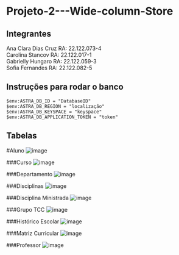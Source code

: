# Projeto-2---Wide-column-Store

## Integrantes
Ana Clara Dias Cruz RA: 22.122.073-4
<br>
Carolina Stancov RA: 22.122.017-1
<br>
Gabrielly Hungaro RA: 22.122.059-3
<br>
Sofia Fernandes RA: 22.122.082-5

## Instruções para rodar o banco
```
$env:ASTRA_DB_ID = "DatabaseID"
$env:ASTRA_DB_REGION = "localização"
$env:ASTRA_DB_KEYSPACE = "keyspace"
$env:ASTRA_DB_APPLICATION_TOKEN = "token"
```

## Tabelas
#Aluno
 ![image](https://github.com/user-attachments/assets/3aa6c194-eea0-4968-8786-6d9e38c5d4f7)

 ###Curso
 ![image](https://github.com/user-attachments/assets/d2731328-2573-4eec-b58c-a764299abfa5)

 ###Departamento
 ![image](https://github.com/user-attachments/assets/88278d32-e1d5-4a43-86c8-175d2382eb7d)

 ###Disciplinas
 ![image](https://github.com/user-attachments/assets/f5f23a27-6181-47dc-bac7-92a71dfdb84d)

 ###Disciplina Ministrada
 ![image](https://github.com/user-attachments/assets/4cfcc628-1227-4007-a50f-1bfcd72d95f2)

 ###Grupo TCC
 ![image](https://github.com/user-attachments/assets/8114b60d-1457-4caf-8742-a585c6c09d30)

 ###Histórico Escolar
 ![image](https://github.com/user-attachments/assets/85ff3256-d60f-4a5c-9e45-1f41b3eaaac8)

 ###Matriz Curricular
![image](https://github.com/user-attachments/assets/a8370cf2-74d6-427e-9c68-1ac4f677d6c9)

 ###Professor
![image](https://github.com/user-attachments/assets/8f8c6dd3-7e82-4a25-8e92-3828d933b90c)






